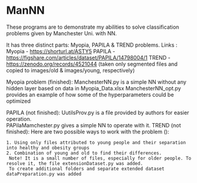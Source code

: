 # ManNN

These programs are to demonstrate my abilities to solve classification problems given by Manchester Uni. with NN.

It has three distinct parts: Myopia, PAPILA & TREND problems.
Links : 
	Myopia - https://shorturl.at/ASTY5
 	PAPILA - https://figshare.com/articles/dataset/PAPILA/14798004/1
  	TREND  - https://zenodo.org/records/4521044 (taken only segmented files and copied to images/old & images/young, respectively)

  Myopia problem (finished):
    ManchesterNN.py is a simple NN without any hidden layer based on data in Myopia_Data.xlsx
    ManchesterNN_opt.py provides an example of how some of the hyperparameters could be optimized

  PAPILA (not finished):
      UutilsProv.py is a file provided by authors for easier operation.   
      PAPilaMamchester.py gives a simple NN to operate with it.
  TREND (not finished):
    Here are two possible ways to work with the problem ():
 
    1. Using only files attributed to young people and their separation into healthy and obesity groups
    2. Combination of young and old to find their differences.
	 Note! It is a small number of files, especially for older people. To resolve it, the file extensionDataset.py was added. 
   	 To create additional folders and separate extended dataset dataPreparation.py was added 

